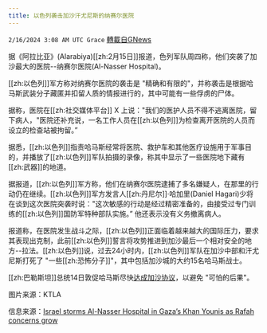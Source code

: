 ```yaml
---
title: 以色列袭击加沙汗尤尼斯的纳赛尔医院
---
```

`2/16/2024 3:08 AM UTC Grace` [轉載自GNews](https://gnews.org/articles/2313004)

据《阿拉比亚》(Alarabiya)[[zh:2月15日]]报道，色列军队周四称，他们突袭了加沙最大的医院--纳赛尔医院(Al-Nasser Hospital)。

[[zh:以色列]]军方称对纳赛尔医院的袭击是 "精确和有限的"，并称袭击是根据哈马斯武装分子藏匿并扣留人质的情报进行的，其中可能有一些俘虏的尸体。

据称，医院在[[zh:社交媒体平台]] X 上说："我们的医护人员不得不逃离医院，留下病人，"医院还补充说，一名工作人员在[[zh:以色列]]为检查离开医院的人员而设立的检查站被拘留。”

据悉，[[zh:以色列]]指责哈马斯经常将医院、救护车和其他医疗设施用于军事目的，并播放了[[zh:以色列]]军队拍摄的录像，称其中显示了一些医院地下藏有[[zh:武器]]的地道。

据报道，[[zh:以色列]]军方称，他们在纳赛尔医院逮捕了多名嫌疑人，在那里的行动仍在继续。[[zh:以色列]]军方发言人[[zh:丹尼尔]]·哈加里(Daniel Hagari)少将在谈到这次医院突袭时说："这次敏感的行动是经过精密准备的，由接受过专门训练的[[zh:以色列]]国防军特种部队实施。” 他还表示没有义务撤离病人。

报道称，在医院发生战斗之际，[[zh:以色列]]正面临着越来越大的国际压力，要求其表现出克制，此前[[zh:以色列]]誓言将攻势推进到加沙最后一个相对安全的地方--拉法。[[zh:以色列]]说，过去24小时内，[[zh:以色列]]军队在加沙中部和汗尤尼斯打死了 "一些[[zh:恐怖分子]]"，其中包括加沙城的大约15名哈马斯战士。

[[zh:巴勒斯坦]]总统14日敦促哈马斯尽快[达成加沙协议](https://gnews.org/m/2308106)，以避免 "可怕的后果"。

图片来源：KTLA

信息来源：[Israel storms Al-Nasser Hospital in Gaza’s Khan Younis as Rafah concerns grow](https://english.alarabiya.net/News/middle-east/2024/02/15/Israeli-fire-kills-patient-medics-say-as-army-pushes-to-evacuate-Al-Nasser-Hospital)
